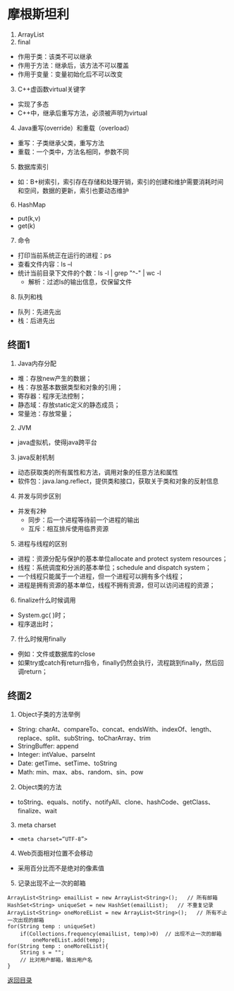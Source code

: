 # 摩根斯坦利
1. ArrayList
2. final
* 作用于类：该类不可以继承
* 作用于方法：继承后，该方法不可以覆盖
* 作用于变量：变量初始化后不可以改变
3. C++虚函数virtual关键字
* 实现了多态
* C++中，继承后重写方法，必须被声明为virtual
4. Java重写(override）和重载（overload）
* 重写：子类继承父类，重写方法
* 重载：一个类中，方法名相同，参数不同
5. 数据库索引
* 如：B+树索引，索引存在存储和处理开销，索引的创建和维护需要消耗时间和空间，数据的更新，索引也要动态维护
6. HashMap
* put(k,v)
* get(k)
7. 命令
* 打印当前系统正在运行的进程：ps
* 查看文件内容：ls –l
* 统计当前目录下文件的个数：ls -l | grep "^-" | wc -l
    * 解析：过滤ls的输出信息，仅保留文件
8. 队列和栈
* 队列：先进先出
* 栈：后进先出

## 终面1
1. Java内存分配
* 堆：存放new产生的数据；
* 栈：存放基本数据类型和对象的引用；
* 寄存器：程序无法控制；
* 静态域：存放static定义的静态成员；
* 常量池：存放常量；
2. JVM
* java虚拟机，使得java跨平台
3. java反射机制
* 动态获取类的所有属性和方法，调用对象的任意方法和属性
* 软件包：java.lang.reflect，提供类和接口，获取关于类和对象的反射信息
4. 并发与同步区别
* 并发有2种
    * 同步：后一个进程等待前一个进程的输出
    * 互斥：相互排斥使用临界资源
5. 进程与线程的区别
* 进程：资源分配与保护的基本单位allocate and protect system resources；
* 线程：系统调度和分派的基本单位；schedule and dispatch system；
* 一个线程只能属于一个进程，但一个进程可以拥有多个线程；
* 进程是拥有资源的基本单位，线程不拥有资源，但可以访问进程的资源；
6. finalize什么时候调用
* System.gc( )时；
* 程序退出时；
7. 什么时候用finally
* 例如：文件或数据库的close
* 如果try或catch有return指令，finally仍然会执行，流程跳到finally，然后回调return；


## 终面2
1. Object子类的方法举例
* String: charAt、compareTo、concat、endsWith、indexOf、length、replace、split、subString、toCharArray、trim
* StringBuffer: append
* Integer: intValue、parseInt
* Date: getTime、setTime、toString
* Math: min、max、abs、random、sin、pow
2. Object类的方法
* toString、equals、notify、notifyAll、clone、hashCode、getClass、finalize、wait
3. meta charset
* `<meta charset=“UTF-8”>`
4. Web页面相对位置不会移动
* 采用百分比而不是绝对的像素值
5. 记录出现不止一次的邮箱
```
ArrayList<String> emailList = new ArrayList<String>();   // 所有邮箱
HashSet<String> uniqueSet = new HashSet(emailList);   // 不重复记录
ArrayList<String> oneMoreEList = new ArrayList<String>();   // 所有不止一次出现的邮箱
for(String temp : uniqueSet)
    if(Collections.frequency(emailList, temp)>0)  // 出现不止一次的邮箱
        oneMoreEList.add(temp);
for(String temp : oneMoreEList){
    String s = "";
    // 比对用户邮箱，输出用户名
}
```

[返回目录](../../CONTENTS.md)